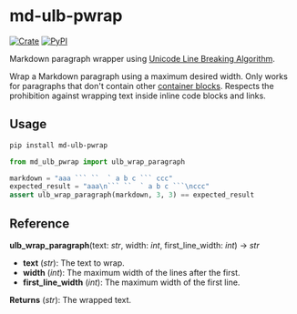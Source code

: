 # md-ulb-pwrap

<!-- This file has been autogenerated.
To update it, change the content of `rust/src/lib.rs`
and run `pre-commit run -a cargo-readme`
-->

[![Crate](https://img.shields.io/crates/v/md-ulb-pwrap?logo=rust)](https://crates.io/crates/md-ulb-pwrap) [![PyPI](https://img.shields.io/pypi/v/md-ulb-pwrap?logo=python&logoColor=white)](https://pypi.org/project/md-ulb-pwrap/)

Markdown paragraph wrapper using [Unicode Line Breaking
Algorithm].

Wrap a Markdown paragraph using a maximum desired width.
Only works for paragraphs that don't contain other
[container blocks]. Respects the prohibition against wrapping
text inside inline code blocks and links.

[unicode line breaking algorithm]: https://unicode.org/reports/tr14/
[container blocks]: https://spec.commonmark.org/0.30/#container-blocks

## Usage

```bash
pip install md-ulb-pwrap
```

````python
from md_ulb_pwrap import ulb_wrap_paragraph

markdown = "aaa ``` ``  ` a b c ``` ccc"
expected_result = "aaa\n``` ``  ` a b c ```\nccc"
assert ulb_wrap_paragraph(markdown, 3, 3) == expected_result
````

## Reference

**ulb_wrap_paragraph**(text: _str_, width: _int_, first_line_width: <i>int</i>) -> <i>str</i>

- **text** (_str_): The text to wrap.
- **width** (_int_): The maximum width of the lines after the first.
- **first_line_width** (_int_): The maximum width of the first line.

**Returns** (_str_): The wrapped text.
